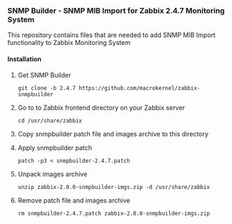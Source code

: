 ### SNMP Builder - SNMP MIB Import for Zabbix 2.4.7 Monitoring System

This repository contains files that are needed to add SNMP MIB Import functionality to Zabbix Monitoring System

#### Installation
1. Get SNMP Builder

   ```shell
   git clone -b 2.4.7 https://github.com/macrokernel/zabbix-snmpbuilder
   ```
2. Go to to Zabbix frontend directory on your Zabbix server

   ```shell
   cd /usr/share/zabbix
   ```
3. Copy snmpbuilder patch file and images archive to this directory
4. Apply snmpbuilder patch

   ```shell
   patch -p3 < snmpbuilder-2.4.7.patch
   ```
5. Unpack images archive

   ```shell
   unzip zabbix-2.0.0-snmpbuilder-imgs.zip -d /usr/share/zabbix
   ```
6. Remove patch file and images archive

   ```shell
   rm snmpbuilder-2.4.7.patch zabbix-2.0.0-snmpbuilder-imgs.zip

